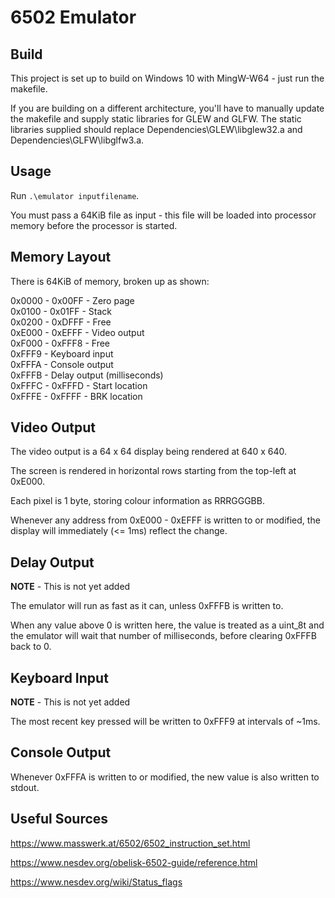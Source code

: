 # 6502 Emulator

## Build

This project is set up to build on Windows 10 with MingW-W64 - just run the makefile.

If you are building on a different architecture, you'll have to
manually update the makefile and supply static libraries for GLEW and GLFW.
The static libraries supplied should replace Dependencies\GLEW\libglew32.a and Dependencies\GLFW\libglfw3.a.

## Usage

Run `.\emulator inputfilename`.

You must pass a 64KiB file as input -
this file will be loaded into processor memory before the processor is started.

## Memory Layout

There is 64KiB of memory, broken up as shown:

0x0000 - 0x00FF - Zero page\
0x0100 - 0x01FF - Stack\
0x0200 - 0xDFFF - Free\
0xE000 - 0xEFFF - Video output\
0xF000 - 0xFFF8 - Free\
0xFFF9 - Keyboard input\
0xFFFA - Console output\
0xFFFB - Delay output (milliseconds)\
0xFFFC - 0xFFFD - Start location\
0xFFFE - 0xFFFF - BRK location

## Video Output

The video output is a 64 x 64 display being rendered at 640 x 640.

The screen is rendered in horizontal rows starting from the top-left at 0xE000.

Each pixel is 1 byte, storing colour information as RRRGGGBB.

Whenever any address from 0xE000 - 0xEFFF is written to or modified, the display will immediately (<= 1ms) reflect the change.

## Delay Output

**NOTE** - This is not yet added

The emulator will run as fast as it can, unless 0xFFFB is written to.

When any value above 0 is written here, the value is treated as a uint_8t and the emulator will wait that number of milliseconds, before clearing 0xFFFB back to 0.

## Keyboard Input

**NOTE** - This is not yet added

The most recent key pressed will be written to 0xFFF9 at intervals of ~1ms.

## Console Output

Whenever 0xFFFA is written to or modified, the new value is also written to stdout.

## Useful Sources

https://www.masswerk.at/6502/6502_instruction_set.html

https://www.nesdev.org/obelisk-6502-guide/reference.html

https://www.nesdev.org/wiki/Status_flags
